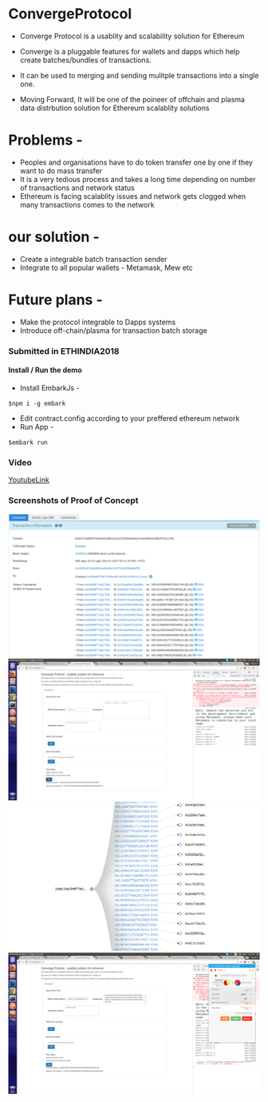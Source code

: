 # ConvergeProtocol

- Converge Protocol is a usablity and scalability solution for Ethereum

- Converge is a pluggable features for wallets and dapps which help create batches/bundles of transactions.

- It can be used to merging and sending mulitple transactions into a single one.

- Moving Forward, It will be one of the poineer of offchain and plasma data distrbution solution for Ethereum scalablity solutions

# Problems -

- Peoples and organisations have to do token transfer one by one if they want to do mass transfer
- It is a very tedious process and takes a long time depending on number of transactions and network status
- Ethereum is facing scalablity issues and network gets clogged when many transactions comes to the network

# our solution -
- Create a integrable batch transaction sender
- Integrate to all popular wallets - Metamask, Mew etc

# Future plans -
- Make the protocol integrable to Dapps systems
- Introduce off-chain/plasma for transaction batch storage


### Submitted in ETHINDIA2018

#### Install / Run the demo
  - Install EmbarkJs - 
  ```
  $npm i -g embark
  ```
  - Edit contract.config according to your preffered ethereum network
  - Run App - 
  ```
  $embark run
   ```

### Video

[YoutubeLink](https://www.youtube.com/watch?v=M_96Vgpx5c4)

### Screenshots of Proof of Concept

![MultiTransactions](img/1.png)
![Demo Screen](img/2.png)
![Txn Visualizations](img/3.png)
![Demo Working](img/4.png)
